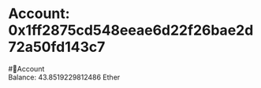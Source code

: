 
Account: 0x1ff2875cd548eeae6d22f26bae2d72a50fd143c7
===================================================
  
#📜Account  
Balance: 43.8519229812486 Ether